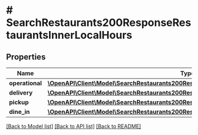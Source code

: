 # # SearchRestaurants200ResponseRestaurantsInnerLocalHours

## Properties

Name | Type | Description | Notes
------------ | ------------- | ------------- | -------------
**operational** | [**\OpenAPI\Client\Model\SearchRestaurants200ResponseRestaurantsInnerLocalHoursOperational**](SearchRestaurants200ResponseRestaurantsInnerLocalHoursOperational.md) |  | [optional]
**delivery** | [**\OpenAPI\Client\Model\SearchRestaurants200ResponseRestaurantsInnerLocalHoursOperational**](SearchRestaurants200ResponseRestaurantsInnerLocalHoursOperational.md) |  | [optional]
**pickup** | [**\OpenAPI\Client\Model\SearchRestaurants200ResponseRestaurantsInnerLocalHoursOperational**](SearchRestaurants200ResponseRestaurantsInnerLocalHoursOperational.md) |  | [optional]
**dine_in** | [**\OpenAPI\Client\Model\SearchRestaurants200ResponseRestaurantsInnerLocalHoursOperational**](SearchRestaurants200ResponseRestaurantsInnerLocalHoursOperational.md) |  | [optional]

[[Back to Model list]](../../README.md#models) [[Back to API list]](../../README.md#endpoints) [[Back to README]](../../README.md)
